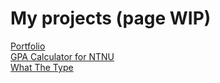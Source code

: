 # My projects (page WIP)

[Portfolio](/me)  
[GPA Calculator for NTNU](/GPA)  
[What The Type](/wtt)
